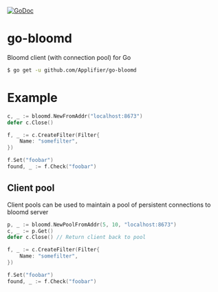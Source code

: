 [![GoDoc](https://godoc.org/github.com/Applifier/go-bloomd?status.svg)](http://godoc.org/github.com/Applifier/go-bloomd)

# go-bloomd

Bloomd client (with connection pool) for Go


```sh
$ go get -u github.com/Applifier/go-bloomd
```

# Example

```go
c, _ := bloomd.NewFromAddr("localhost:8673")
defer c.Close()

f, _ := c.CreateFilter(Filter{
	Name: "somefilter",
})

f.Set("foobar")
found, _ := f.Check("foobar")
```

## Client pool

Client pools can be used to maintain a pool of persistent connections to bloomd server

```go
p, _ := bloomd.NewPoolFromAddr(5, 10, "localhost:8673")
c, _ := p.Get()
defer c.Close() // Return client back to pool

f, _ := c.CreateFilter(Filter{
	Name: "somefilter",
})

f.Set("foobar")
found, _ := f.Check("foobar")
```